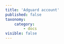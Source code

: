 ```yaml
---
title: 'Adguard account'
published: false
taxonomy:
    category:
        - docs
visible: false
---
```


